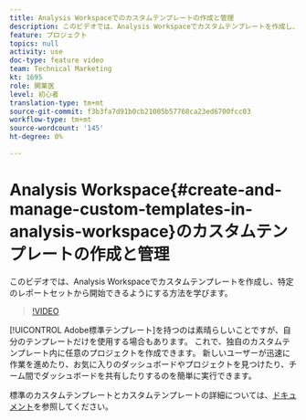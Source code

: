 ```yaml
---
title: Analysis Workspaceでのカスタムテンプレートの作成と管理
description: このビデオでは、Analysis Workspaceでカスタムテンプレートを作成し、特定のレポートセットから開始できるようにする方法を学びます。
feature: プロジェクト
topics: null
activity: use
doc-type: feature video
team: Technical Marketing
kt: 1695
role: 開業医
level: 初心者
translation-type: tm+mt
source-git-commit: f3b3fa7d91b0cb21005b57768ca23ed6700fcc03
workflow-type: tm+mt
source-wordcount: '145'
ht-degree: 0%

---
```



# Analysis Workspace{#create-and-manage-custom-templates-in-analysis-workspace}のカスタムテンプレートの作成と管理

このビデオでは、Analysis Workspaceでカスタムテンプレートを作成し、特定のレポートセットから開始できるようにする方法を学びます。

>[!VIDEO](https://video.tv.adobe.com/v/23231/?quality=12)

[!UICONTROL Adobe標準テンプレート]を持つのは素晴らしいことですが、自分のテンプレートだけを使用する場合もあります。 これで、独自のカスタムテンプレート内に任意のプロジェクトを作成できます。 新しいユーザーが迅速に作業を進めたり、お気に入りのダッシュボードやプロジェクトを見つけたり、チーム間でダッシュボードを共有したりするのを簡単に実行できます。

標準のカスタムテンプレートとカスタムテンプレートの詳細については、[ドキュメント](https://marketing.adobe.com/resources/help/en_US/analytics/analysis-workspace/starter_projects.html)を参照してください。
